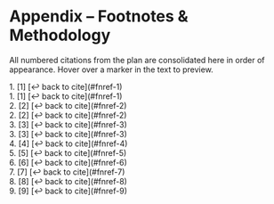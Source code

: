 # Appendix – Footnotes & Methodology


All numbered citations from the plan are consolidated here in order of appearance. Hover over a marker in the text to preview.


<div id="fn-1"></div>
1. [1]  
[↩ back to cite](#fnref-1)

<div id="fn-1"></div>
1. [1]  
[↩ back to cite](#fnref-1)

<div id="fn-2"></div>
2. [2]  
[↩ back to cite](#fnref-2)

<div id="fn-2"></div>
2. [2]  
[↩ back to cite](#fnref-2)

<div id="fn-3"></div>
3. [3]  
[↩ back to cite](#fnref-3)

<div id="fn-3"></div>
3. [3]  
[↩ back to cite](#fnref-3)

<div id="fn-4"></div>
4. [4]  
[↩ back to cite](#fnref-4)

<div id="fn-5"></div>
5. [5]  
[↩ back to cite](#fnref-5)

<div id="fn-6"></div>
6. [6]  
[↩ back to cite](#fnref-6)

<div id="fn-7"></div>
7. [7]  
[↩ back to cite](#fnref-7)

<div id="fn-8"></div>
8. [8]  
[↩ back to cite](#fnref-8)

<div id="fn-9"></div>
9. [9]  
[↩ back to cite](#fnref-9)
